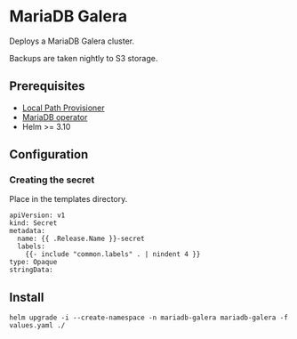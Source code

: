 # MariaDB Galera

Deploys a MariaDB Galera cluster.

Backups are taken nightly to S3 storage.

## Prerequisites

- [Local Path Provisioner](https://github.com/rancher/local-path-provisioner)
- [MariaDB operator](https://github.com/mariadb-operator/mariadb-operator)
- Helm >= 3.10

## Configuration


### Creating the secret
Place in the templates directory.

```
apiVersion: v1
kind: Secret
metadata:
  name: {{ .Release.Name }}-secret
  labels:
    {{- include "common.labels" . | nindent 4 }}
type: Opaque
stringData:
```

## Install

```helm upgrade -i --create-namespace -n mariadb-galera mariadb-galera -f values.yaml ./```